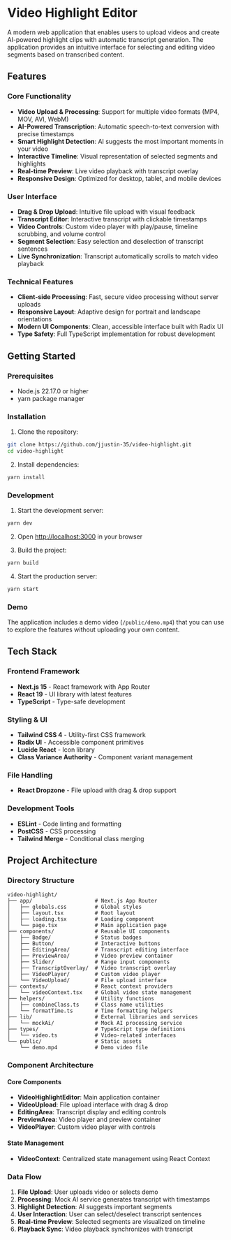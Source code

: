 # Video Highlight Editor

A modern web application that enables users to upload videos and create AI-powered highlight clips with automatic transcript generation. The application provides an intuitive interface for selecting and editing video segments based on transcribed content.

## Features

### Core Functionality
- **Video Upload & Processing**: Support for multiple video formats (MP4, MOV, AVI, WebM)
- **AI-Powered Transcription**: Automatic speech-to-text conversion with precise timestamps
- **Smart Highlight Detection**: AI suggests the most important moments in your video
- **Interactive Timeline**: Visual representation of selected segments and highlights
- **Real-time Preview**: Live video playback with transcript overlay
- **Responsive Design**: Optimized for desktop, tablet, and mobile devices

### User Interface
- **Drag & Drop Upload**: Intuitive file upload with visual feedback
- **Transcript Editor**: Interactive transcript with clickable timestamps
- **Video Controls**: Custom video player with play/pause, timeline scrubbing, and volume control
- **Segment Selection**: Easy selection and deselection of transcript sentences
- **Live Synchronization**: Transcript automatically scrolls to match video playback

### Technical Features
- **Client-side Processing**: Fast, secure video processing without server uploads
- **Responsive Layout**: Adaptive design for portrait and landscape orientations
- **Modern UI Components**: Clean, accessible interface built with Radix UI
- **Type Safety**: Full TypeScript implementation for robust development

## Getting Started

### Prerequisites
- Node.js 22.17.0 or higher
- yarn package manager

### Installation

1. Clone the repository:
```bash
git clone https://github.com/jjustin-35/video-highlight.git
cd video-highlight
```

2. Install dependencies:
```bash
yarn install
```

### Development

1. Start the development server:
```bash
yarn dev
```

2. Open [http://localhost:3000](http://localhost:3000) in your browser

3. Build the project:
```bash
yarn build
```

4. Start the production server:
```bash
yarn start
```
### Demo
The application includes a demo video (`/public/demo.mp4`) that you can use to explore the features without uploading your own content.

## Tech Stack

### Frontend Framework
- **Next.js 15** - React framework with App Router
- **React 19** - UI library with latest features
- **TypeScript** - Type-safe development

### Styling & UI
- **Tailwind CSS 4** - Utility-first CSS framework
- **Radix UI** - Accessible component primitives
- **Lucide React** - Icon library
- **Class Variance Authority** - Component variant management

### File Handling
- **React Dropzone** - File upload with drag & drop support

### Development Tools
- **ESLint** - Code linting and formatting
- **PostCSS** - CSS processing
- **Tailwind Merge** - Conditional class merging

## Project Architecture

### Directory Structure
```
video-highlight/
├── app/                    # Next.js App Router
│   ├── globals.css         # Global styles
│   ├── layout.tsx          # Root layout
│   ├── loading.tsx         # Loading component
│   └── page.tsx            # Main application page
├── components/             # Reusable UI components
│   ├── Badge/              # Status badges
│   ├── Button/             # Interactive buttons
│   ├── EditingArea/        # Transcript editing interface
│   ├── PreviewArea/        # Video preview container
│   ├── Slider/             # Range input components
│   ├── TranscriptOverlay/  # Video transcript overlay
│   ├── VideoPlayer/        # Custom video player
│   └── VideoUpload/        # File upload interface
├── contexts/               # React context providers
│   └── videoContext.tsx    # Global video state management
├── helpers/                # Utility functions
│   ├── combineClass.ts     # Class name utilities
│   └── formatTime.ts       # Time formatting helpers
├── lib/                    # External libraries and services
│   └── mockAi/             # Mock AI processing service
├── types/                  # TypeScript type definitions
│   └── video.ts            # Video-related interfaces
└── public/                 # Static assets
    └── demo.mp4            # Demo video file
```

### Component Architecture

#### Core Components
- **VideoHighlightEditor**: Main application container
- **VideoUpload**: File upload interface with drag & drop
- **EditingArea**: Transcript display and editing controls
- **PreviewArea**: Video player and preview container
- **VideoPlayer**: Custom video player with controls

#### State Management
- **VideoContext**: Centralized state management using React Context

### Data Flow
1. **File Upload**: User uploads video or selects demo
2. **Processing**: Mock AI service generates transcript with timestamps
3. **Highlight Detection**: AI suggests important segments
4. **User Interaction**: User can select/deselect transcript sentences
5. **Real-time Preview**: Selected segments are visualized on timeline
6. **Playback Sync**: Video playback synchronizes with transcript